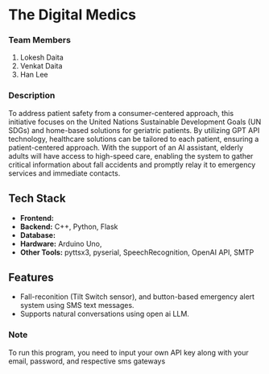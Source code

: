 # The Digital Medics

### Team Members
1. Lokesh Daita
2. Venkat Daita
3. Han Lee

### Description
To address patient safety from a consumer-centered approach, this initiative focuses on the United Nations Sustainable Development Goals (UN SDGs) and home-based solutions for geriatric patients. By utilizing GPT API technology, healthcare solutions can be tailored to each patient, ensuring a patient-centered approach. With the support of an AI assistant, elderly adults will have access to high-speed care, enabling the system to gather critical information about fall accidents and promptly relay it to emergency services and immediate contacts.

## Tech Stack
- **Frontend:** 
- **Backend:** C++, Python, Flask
- **Database:** 
- **Hardware:** Arduino Uno,
- **Other Tools:** pyttsx3, pyserial, SpeechRecognition, OpenAI API, SMTP

## Features
- Fall-reconition (Tilt Switch sensor), and button-based emergency alert system using SMS text messages.
- Supports natural conversations using open ai LLM.

### Note
To run this program, you need to input your own API key along with your email, password, and respective sms gateways

